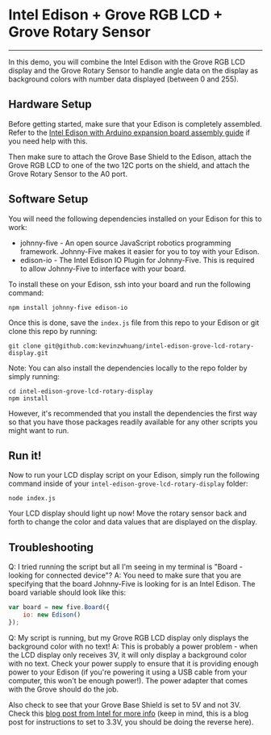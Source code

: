 # Intel Edison + Grove RGB LCD + Grove Rotary Sensor
---------

In this demo, you will combine the Intel Edison with the Grove RGB LCD display
and the Grove Rotary Sensor to handle angle data on the display as background
colors with number data displayed (between 0 and 255).

## Hardware Setup

Before getting started, make sure that your Edison is completely assembled.
Refer to the [Intel Edison with Arduino expansion board assembly
guide](https://software.intel.com/en-us/assembling-intel-edison-board-with-arduino-expansion-board) if you need help with this.

Then make sure to attach the Grove Base Shield to the Edison, attach the Grove
RGB LCD to one of the two 12C ports on the shield, and attach the Grove Rotary
Sensor to the A0 port.

## Software Setup

You will need the following dependencies installed on your Edison for this to
work:

- johnny-five - An open source JavaScript robotics programming framework.
  Johnny-Five  makes it easier for you to toy with your Edison.
- edison-io - The Intel Edison IO Plugin for Johnny-Five. This is required to
  allow Johnny-Five to interface with your board.

To install these on your Edison, ssh into your board and run the following
command:

```
npm install johnny-five edison-io
```

Once this is done, save the `index.js` file from this repo to your Edison or
git clone this repo by running:

```
git clone git@github.com:kevinzwhuang/intel-edison-grove-lcd-rotary-display.git
```

Note: You can also install the dependencies locally to the repo folder by simply running:

```
cd intel-edison-grove-lcd-rotary-display
npm install
```

However, it's recommended that you install the dependencies the first way so
that you have those packages readily available for any other scripts you might want to
run.

## Run it!

Now to run your LCD display script on your Edison, simply run the following
command inside of your `intel-edison-grove-lcd-rotary-display` folder:

```
node index.js
```

Your LCD display should light up now! Move the rotary sensor back and forth to
change the color and data values that are displayed on the display.

## Troubleshooting

Q: I tried running the script but all I'm seeing in my terminal is "Board -
looking for connected device"?
A: You need to make sure that you are specifying that the board Johnny-Five is
looking for is an Intel Edison. The board variable should look like this:
```js
var board = new five.Board({
	io: new Edison()
});
```

Q: My script is running, but my Grove RGB LCD display only displays the
background color with no text!
A: This is probably a power problem - when the LCD display only receives 3V, it
will only display a background color with no text. Check your power supply to
ensure that it is providing enough power to your Edison (if you're powering it
using a USB cable from your computer, this won't be enough power!). The power adapter that comes
with the Grove should do the job.

Also check to see that your Grove Base Shield is set to 5V and not 3V. Check
this [blog post from Intel for more info](https://blogs.intel.com/evangelists/2015/04/08/how-to-set-intel-edison-voltage-to-3-3v/)
(keep in mind, this is a blog post for instructions to set to 3.3V, you should
be doing the reverse here).
